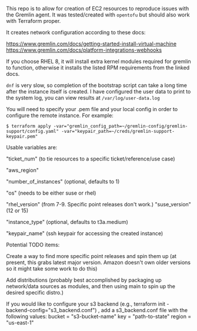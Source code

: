 This repo is to allow for creation of EC2 resources to reproduce issues with the Gremlin agent.
It was tested/created with `opentofu` but should also work with Terraform proper.

It creates network configuration according to these docs:

https://www.gremlin.com/docs/getting-started-install-virtual-machine
https://www.gremlin.com/docs/platform-integrations-webhooks

If you choose RHEL 8, it will install extra kernel modules required for gremlin to function, otherwise it installs the listed RPM requirements from the linked docs.

`dnf` is very slow, so completion of the bootstrap script can take a long time after the instance itself is created.
I have configured the user data to print to the system log, you can view results at `/var/log/user-data.log`

You will need to specify your .pem file and your local config in order to configure the remote instance. For example:

```
$ terraform apply -var="gremlin_config_path=~/gremlin-config/gremlin-support/config.yaml" -var="keypair_path=~/creds/gremlin-support-keypair.pem"
```

Usable variables are:

"ticket_num" (to tie resources to a specific ticket/reference/use case)

"aws_region" 

"number_of_instances" (optional, defaults to 1)

"os" (needs to be either suse or rhel)

"rhel_version" (from 7-9. Specific point releases don't work.)
"suse_version" (12 or 15)

"instance_type" (optional, defaults to t3a.medium)

"keypair_name" (ssh keypair for accessing the created instance)

Potential TODO items:

Create a way to find more specific point releases and spin them up (at present, this grabs latest major version. Amazon doesn't own older versions so it might take some work to do this)

Add distributions (probably best accomplished by packaging up network/data sources as modules, and then using main to spin up the desired specific distro.)

If you would like to configure your s3 backend (e.g., terraform init -backend-config="s3_backend.conf") , add a s3_backend.conf file with the following values:
    bucket = "s3-bucket-name"
    key    = "path-to-state"
    region = "us-east-1"

